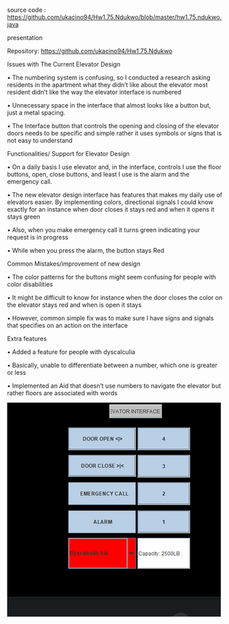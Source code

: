 source code : https://github.com/ukacino94/Hw1.75.Ndukwo/blob/master/hw1.75.ndukwo.java

presentation

Repository: https://github.com/ukacino94/Hw1.75.Ndukwo



Issues with The Current Elevator Design

•	The numbering system is confusing, so I conducted a research asking residents in the apartment what they didn’t like about the elevator most resident didn’t like the way the elevator interface is numbered

•	Unnecessary space in the interface that almost looks like a button but, just a metal spacing.

•	The Interface button that controls the opening and closing of the elevator doors needs to be specific and simple rather it uses symbols or signs that is not easy to understand



Functionalities/ Support for Elevator Design

•	On a daily basis I use elevator and, in the interface, controls I use the floor buttons, open, close buttons, and least I use is the alarm and the emergency call. 

•	The new elevator design interface has features that makes my daily use of elevators easier. By implementing colors, directional signals I could know exactly for an instance when door closes it stays red and when it opens it stays green

•	Also, when you make emergency call it turns green indicating your request is in progress

•	While when you press the alarm, the button stays Red

Common Mistakes/improvement of new design

•	The color patterns for the buttons might seem confusing for people with color disabilities 

•	It might be difficult to know for instance when the door closes the color on the elevator stays red and when is open it stays 

•	However, common simple fix was to make sure I have signs and signals that specifies on an action on the interface 

Extra features 

•	Added a feature for people with dyscalculia

•	Basically, unable to differentiate between a number, which one is greater or less

•	Implemented an Aid that doesn’t use numbers to navigate the elevator but rather floors are associated with words 



![](hw1.Ndukwo.gif)



